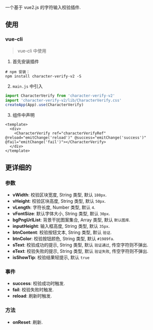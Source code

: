 一个基于 vue2.js 的字符输入校验插件.

## 使用

### vue-cli

> vue-cli 中使用

1. 首先安装插件

```shell
# npm 安装：
npm install character-verify-v2 -S
```

2. `main.js` 中引入

```js
import CharacterVerify from 'character-verify-v2'
import 'character-verify-v2/lib/CharacterVerify.css'
createApp(App).use(CharacterVerify)
```

3. 组件中声明

```vue
<template>
  <div>
    <CharacterVerify ref="characterVerifyRef" @reload="emitChange('reload')" @success="emitChange('success')" @fail="emitChange('fail')"></CharacterVerify>
  </div>
</template>
```

## 更详细的

### 参数

- **vWidth**: 校验区块宽度, String 类型, 默认 `180px`.
- **vHeight**: 校验区块高度, String 类型, 默认 `50px`.
- **vLength**: 字符长度, Number 类型, 默认 `4`.
- **vFontSize**: 默认字体大小, String 类型, 默认 `30px`.
- **bgPngUrlList**: 背景干扰图案集合, Array 类型, 默认 `默认图库`.
- **inputHeight**: 输入框高度, String 类型, 默认 `35px`.
- **btnContent**: 校验按钮文本, String 类型, 默认 `验证`.
- **btnColor**: 校验按钮颜色, String 类型, 默认 `#1989fa`.
- **sText**: 校验成功的提示, String 类型, 默认 `验证通过`, 传空字符则不弹出.
- **eText**: 校验失败的提示, String 类型, 默认 `验证失败`, 传空字符则不弹出.
- **isShowTip**: 校验结果轻提示, 默认 `true`

### 事件

- **success**: 校验成功时触发.
- **fail**: 校验失败时触发.
- **reload**: 刷新时触发.

### 方法

- **onReset**: 刷新.
